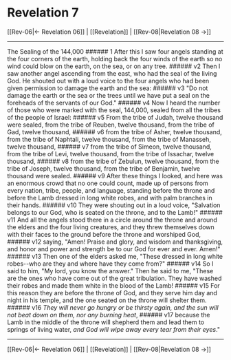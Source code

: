 # Revelation 7

[[Rev-06|← Revelation 06]] | [[Revelation]] | [[Rev-08|Revelation 08 →]]
***

The Sealing of the 144,000 ###### 1 After this I saw four angels standing at the four corners of the earth, holding back the four winds of the earth so no wind could blow on the earth, on the sea, or on any tree. ###### v2 Then I saw another angel ascending from the east, who had the seal of the living God. He shouted out with a loud voice to the four angels who had been given permission to damage the earth and the sea: ###### v3 "Do not damage the earth or the sea or the trees until we have put a seal on the foreheads of the servants of our God." ###### v4 Now I heard the number of those who were marked with the seal, 144,000, sealed from all the tribes of the people of Israel: ###### v5 From the tribe of Judah, twelve thousand were sealed, from the tribe of Reuben, twelve thousand, from the tribe of Gad, twelve thousand, ###### v6 from the tribe of Asher, twelve thousand, from the tribe of Naphtali, twelve thousand, from the tribe of Manasseh, twelve thousand, ###### v7 from the tribe of Simeon, twelve thousand, from the tribe of Levi, twelve thousand, from the tribe of Issachar, twelve thousand, ###### v8 from the tribe of Zebulun, twelve thousand, from the tribe of Joseph, twelve thousand, from the tribe of Benjamin, twelve thousand were sealed. ###### v9 After these things I looked, and here was an enormous crowd that no one could count, made up of persons from every nation, tribe, people, and language, standing before the throne and before the Lamb dressed in long white robes, and with palm branches in their hands. ###### v10 They were shouting out in a loud voice, "Salvation belongs to our God, who is seated on the throne, and to the Lamb!" ###### v11 And all the angels stood there in a circle around the throne and around the elders and the four living creatures, and they threw themselves down with their faces to the ground before the throne and worshiped God, ###### v12 saying, "Amen! Praise and glory, and wisdom and thanksgiving, and honor and power and strength be to our God for ever and ever. Amen!" ###### v13 Then one of the elders asked me, "These dressed in long white robes--who are they and where have they come from?" ###### v14 So I said to him, "My lord, you know the answer." Then he said to me, "These are the ones who have come out of the great tribulation. They have washed their robes and made them white in the blood of the Lamb! ###### v15 For this reason they are before the throne of God, and they serve him day and night in his temple, and the one seated on the throne will shelter them. ###### v16 _They will never go hungry or be thirsty again, and the sun will not beat down on them, nor any burning heat_, ###### v17 because the Lamb in the middle of the throne will shepherd them and lead them to springs of living water, _and_ _God will wipe away every tear from their eyes_."

***
[[Rev-06|← Revelation 06]] | [[Revelation]] | [[Rev-08|Revelation 08 →]]
